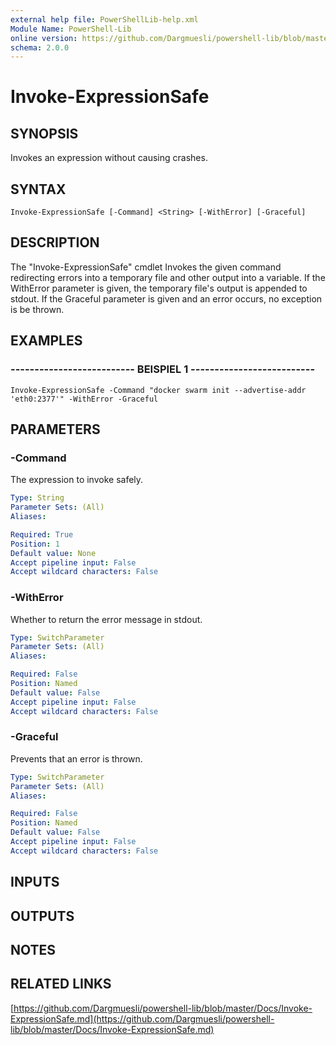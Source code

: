 ```yaml
---
external help file: PowerShellLib-help.xml
Module Name: PowerShell-Lib
online version: https://github.com/Dargmuesli/powershell-lib/blob/master/Docs/Invoke-ExpressionSafe.md
schema: 2.0.0
---
```


# Invoke-ExpressionSafe

## SYNOPSIS
Invokes an expression without causing crashes.

## SYNTAX

```
Invoke-ExpressionSafe [-Command] <String> [-WithError] [-Graceful]
```

## DESCRIPTION
The "Invoke-ExpressionSafe" cmdlet Invokes the given command redirecting errors into a temporary file and other output into a variable.
If the WithError parameter is given, the temporary file's output is appended to stdout.
If the Graceful parameter is given and an error occurs, no exception is be thrown.

## EXAMPLES

### -------------------------- BEISPIEL 1 --------------------------
```
Invoke-ExpressionSafe -Command "docker swarm init --advertise-addr 'eth0:2377'" -WithError -Graceful
```

## PARAMETERS

### -Command
The expression to invoke safely.

```yaml
Type: String
Parameter Sets: (All)
Aliases: 

Required: True
Position: 1
Default value: None
Accept pipeline input: False
Accept wildcard characters: False
```

### -WithError
Whether to return the error message in stdout.

```yaml
Type: SwitchParameter
Parameter Sets: (All)
Aliases: 

Required: False
Position: Named
Default value: False
Accept pipeline input: False
Accept wildcard characters: False
```

### -Graceful
Prevents that an error is thrown.

```yaml
Type: SwitchParameter
Parameter Sets: (All)
Aliases: 

Required: False
Position: Named
Default value: False
Accept pipeline input: False
Accept wildcard characters: False
```

## INPUTS

## OUTPUTS

## NOTES

## RELATED LINKS

[https://github.com/Dargmuesli/powershell-lib/blob/master/Docs/Invoke-ExpressionSafe.md](https://github.com/Dargmuesli/powershell-lib/blob/master/Docs/Invoke-ExpressionSafe.md)

